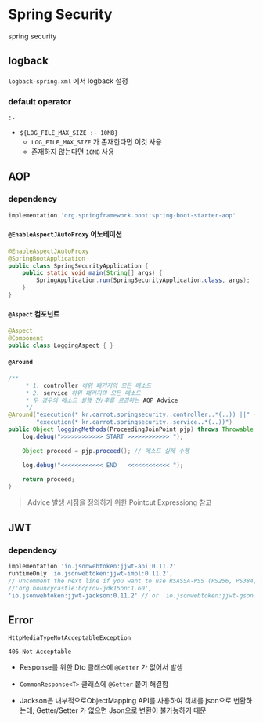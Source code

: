 # Spring Security

spring security

## logback

`logback-spring.xml` 에서 logback 설정

### default operator

`:-`

- `${LOG_FILE_MAX_SIZE :- 10MB}`
  - `LOG_FILE_MAX_SIZE` 가 존재한다면 이것 사용
  - 존재하지 않는다면 `10MB` 사용



## AOP

### dependency

```build.gradle
implementation 'org.springframework.boot:spring-boot-starter-aop'
```

#### `@EnableAspectJAutoProxy` 어노테이션

```java
@EnableAspectJAutoProxy
@SpringBootApplication
public class SpringSecurityApplication {
	public static void main(String[] args) {
		SpringApplication.run(SpringSecurityApplication.class, args);
	}
}
```

#### `@Aspect` 컴포넌트

```java
@Aspect
@Component
public class LoggingAspect { }
```

#### `@Around`

```java
/**
     * 1. controller 하위 패키지의 모든 메소드
     * 2. service 하위 패키지의 모든 메소드
     * 두 경우의 메소드 실행 전/후를 로깅하는 AOP Advice
     */
@Around("execution(* kr.carrot.springsecurity..controller..*(..)) ||" +
        "execution(* kr.carrot.springsecurity..service..*(..))")
public Object loggingMethods(ProceedingJoinPoint pjp) throws Throwable {
    log.debug(">>>>>>>>>>>> START >>>>>>>>>>>> ");

    Object proceed = pjp.proceed(); // 메소드 실제 수행

    log.debug("<<<<<<<<<<<< END   <<<<<<<<<<<< ");

    return proceed;
}
```

> Advice 발생 시점을 정의하기 위한 Pointcut Expressiong 참고

## JWT

### dependency

```build.gradle
implementation 'io.jsonwebtoken:jjwt-api:0.11.2'
runtimeOnly 'io.jsonwebtoken:jjwt-impl:0.11.2',
// Uncomment the next line if you want to use RSASSA-PSS (PS256, PS384, PS512) algorithms:
//'org.bouncycastle:bcprov-jdk15on:1.60',
'io.jsonwebtoken:jjwt-jackson:0.11.2' // or 'io.jsonwebtoken:jjwt-gson:0.11.2' for gson
```

## Error

`HttpMediaTypeNotAcceptableException`

`406 Not Acceptable`

- Response를 위한 Dto 클래스에 `@Getter` 가 없어서 발생
- `CommonResponse<T>` 클래스에 `@Getter` 붙여 해결함

- Jackson은 내부적으로ObjectMapping API를 사용하여 객체를 json으로 변환하는데, Getter/Setter 가 없으면 Json으로 변환이 불가능하기 때문
